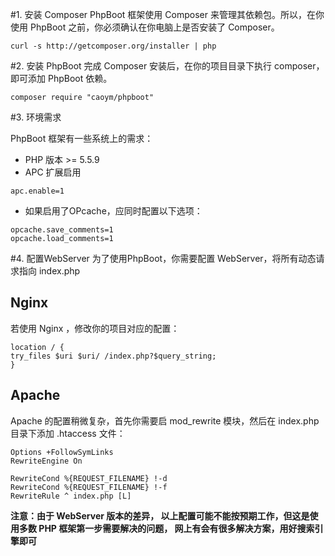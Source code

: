 #1. 安装 Composer
PhpBoot 框架使用 Composer 来管理其依赖包。所以，在你使用 PhpBoot 之前，你必须确认在你电脑上是否安装了 Composer。
```
curl -s http://getcomposer.org/installer | php
```
#2. 安装 PhpBoot
完成 Composer 安装后，在你的项目目录下执行 composer，即可添加 PhpBoot 依赖。

```
composer require "caoym/phpboot"
```
#3. 环境需求

PhpBoot 框架有一些系统上的需求：

* PHP 版本 >= 5.5.9
* APC 扩展启用

```
apc.enable=1
```

* 如果启用了OPcache，应同时配置以下选项：
```
opcache.save_comments=1
opcache.load_comments=1
```
#4. 配置WebServer
为了使用PhpBoot，你需要配置 WebServer，将所有动态请求指向 index.php

## Nginx

若使用 Nginx ，修改你的项目对应的配置：

```
location / {
try_files $uri $uri/ /index.php?$query_string;
}
```

## Apache

Apache 的配置稍微复杂，首先你需要启 mod_rewrite 模块，然后在 index.php 目录下添加 .htaccess 文件：

```
Options +FollowSymLinks
RewriteEngine On

RewriteCond %{REQUEST_FILENAME} !-d
RewriteCond %{REQUEST_FILENAME} !-f
RewriteRule ^ index.php [L]
```

**注意：由于 WebServer 版本的差异， 以上配置可能不能按预期工作，但这是使用多数 PHP 框架第一步需要解决的问题， 网上有会有很多解决方案，用好搜索引擎即可**
